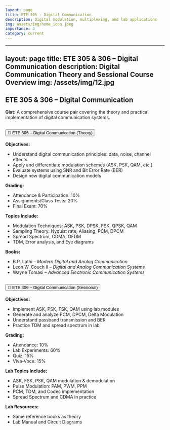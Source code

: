 ```yaml
---
layout: page
title: ETE 305 - Digital Communication
description: Digital modulation, multiplexing, and lab applications
img: assets/img/home_icon.jpeg
importance: 3
category: current
---
```


---
layout: page
title: ETE 305 & 306 – Digital Communication
description: Digital Communication Theory and Sessional Course Overview
img: /assets/img/12.jpg
---

<h2 class="mb-4">ETE 305 & 306 – Digital Communication</h2>
<p><strong>Gist:</strong> A comprehensive course pair covering the theory and practical implementation of digital communication systems.</p>

<div class="accordion" id="digitalCommAccordion">

  <!-- Theory Section -->
  <div class="card">
    <div class="card-header" id="headingTheory">
      <h2 class="mb-0">
        <button class="btn btn-link btn-block text-left" type="button" data-toggle="collapse" data-target="#collapseTheory" aria-expanded="true" aria-controls="collapseTheory">
          📘 ETE 305 – Digital Communication (Theory)
        </button>
      </h2>
    </div>

  <div id="collapseTheory" class="collapse show" aria-labelledby="headingTheory" data-parent="#digitalCommAccordion">
      <div class="card-body">
        <strong>Objectives:</strong>
        <ul>
          <li>Understand digital communication principles: data, noise, channel effects</li>
          <li>Apply and differentiate modulation schemes (ASK, PSK, QAM, etc.)</li>
          <li>Evaluate systems using SNR and Bit Error Rate (BER)</li>
          <li>Design new digital communication models</li>
        </ul>
        <strong>Grading:</strong>
        <ul>
          <li>Attendance & Participation: 10%</li>
          <li>Assignments/Class Tests: 20%</li>
          <li>Final Exam: 70%</li>
        </ul>
        <strong>Topics Include:</strong>
        <ul>
          <li>Modulation Techniques: ASK, PSK, DPSK, FSK, QPSK, QAM</li>
          <li>Sampling Theory: Nyquist rate, Aliasing, PCM, DPCM</li>
          <li>Spread Spectrum, CDMA, OFDM</li>
          <li>TDM, Error analysis, and Eye diagrams</li>
        </ul>
        <strong>Books:</strong>
        <ul>
          <li>B.P. Lathi – <em>Modern Digital and Analog Communication</em></li>
          <li>Leon W. Couch II – <em>Digital and Analog Communication Systems</em></li>
          <li>Wayne Tomasi – <em>Advanced Electronic Communication Systems</em></li>
        </ul>
      </div>
    </div>
  </div>

  <!-- Sessional Section -->
  <div class="card">
    <div class="card-header" id="headingSessional">
      <h2 class="mb-0">
        <button class="btn btn-link btn-block text-left collapsed" type="button" data-toggle="collapse" data-target="#collapseSessional" aria-expanded="false" aria-controls="collapseSessional">
          🔬 ETE 306 – Digital Communication (Sessional)
        </button>
      </h2>
    </div>

  <div id="collapseSessional" class="collapse" aria-labelledby="headingSessional" data-parent="#digitalCommAccordion">
      <div class="card-body">
        <strong>Objectives:</strong>
        <ul>
          <li>Implement ASK, PSK, FSK, QAM using lab modules</li>
          <li>Generate and analyze PCM, DPCM, Delta Modulation</li>
          <li>Understand passband transmission and BER</li>
          <li>Practice TDM and spread spectrum in lab</li>
        </ul>
        <strong>Grading:</strong>
        <ul>
          <li>Attendance: 10%</li>
          <li>Lab Experiments: 60%</li>
          <li>Quiz: 15%</li>
          <li>Viva-Voce: 15%</li>
        </ul>
        <strong>Lab Topics Include:</strong>
        <ul>
          <li>ASK, FSK, PSK, QAM modulation & demodulation</li>
          <li>Pulse Modulation: PAM, PWM, PPM</li>
          <li>PCM, TDM, and Codec implementation</li>
          <li>Spread Spectrum and CDMA in practice</li>
        </ul>
        <strong>Lab Resources:</strong>
        <ul>
          <li>Same reference books as theory</li>
          <li>Lab Manual and Circuit Diagrams</li>
        </ul>
      </div>
    </div>
  </div>

</div>

